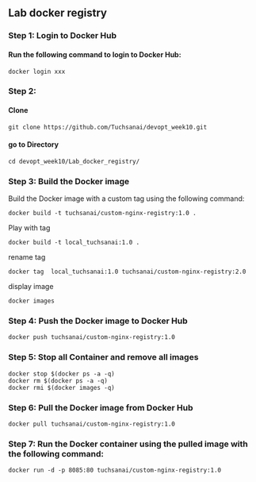 ## Lab docker registry

### Step 1: Login to Docker Hub

#### Run the following command to login to Docker Hub:

```
docker login xxx

```

### Step 2:

#### Clone

```
git clone https://github.com/Tuchsanai/devopt_week10.git
```

#### go to Directory
```
cd devopt_week10/Lab_docker_registry/
```

### Step 3: Build the Docker image


Build the Docker image with a custom tag using the following command:

```
docker build -t tuchsanai/custom-nginx-registry:1.0 .

```

Play with tag
```
docker build -t local_tuchsanai:1.0 .

```

 rename tag

```
docker tag  local_tuchsanai:1.0 tuchsanai/custom-nginx-registry:2.0
```

display image

``` 
docker images
```


### Step 4: Push the Docker image to Docker Hub

```
docker push tuchsanai/custom-nginx-registry:1.0
```

###  Step 5: Stop all Container and remove all images

```
docker stop $(docker ps -a -q)
docker rm $(docker ps -a -q)
docker rmi $(docker images -q)
```


### Step 6: Pull the Docker image from Docker Hub

```
docker pull tuchsanai/custom-nginx-registry:1.0
```


### Step 7: Run the Docker container using the pulled image with the following command:
    
```
docker run -d -p 8085:80 tuchsanai/custom-nginx-registry:1.0
```